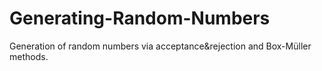 # Generating-Random-Numbers
Generation of random numbers via acceptance&amp;rejection and Box-Müller methods.
